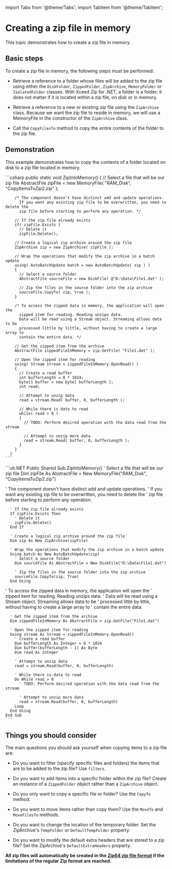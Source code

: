 import Tabs from '@theme/Tabs';
import TabItem from '@theme/TabItem';

# Creating a zip file in memory

This topic demonstrates how to create a zip file in memory.

## Basic steps

To create a zip file in memory, the following steps must be performed:

- Retrieve a reference to a folder whose files will be added to the zip file using either the `DiskFolder`, `ZippedFolder`, `ZipArchive`, `MemoryFolder` or `IsolatedFolder` classes. With Xceed Zip for .NET, a folder is a folder; it does not matter if it is located within a zip file, on disk or in memory. 

- Retrieve a reference to a new or existing zip file using the `ZipArchive` class. Because we want the zip file to reside in memory, we will use a MemoryFile in the constructor of the `ZipArchive` class. 

- Call the `CopyFilesTo` method to copy the entire contents of the folder to the zip file.

## Demonstration

This example demonstrates how to copy the contents of a folder located on disk to a zip file located in memory.

<Tabs>
  <TabItem value="csharp" label="C#" default>
    ```csharp
      public static void ZipIntoMemory()
      {
        // Select a file that will be our zip file
        AbstractFile zipFile = new MemoryFile( "RAM_Disk", "CopyItemsToZip2.zip" );

        /* The component doesn't have distinct add and update operations.
          If you want any existing zip file to be overwritten, you need to delete the
          zip file before starting to perform any operation. */

        // If the zip file already exists
        if( zipFile.Exists )
          // Delete it
          zipFile.Delete();

        // Create a logical zip archive around the zip file
        ZipArchive zip = new ZipArchive( zipFile );

        // Wrap the operations that modify the zip archive in a batch update
        using( AutoBatchUpdate batch = new AutoBatchUpdate( zip ) )
        {
          // Select a source folder
          AbstractFile sourceFile = new DiskFile( @"D:\Data\File1.dat" );

          // Zip the files in the source folder into the zip archive
          sourceFile.CopyTo( zip, true );
        }

        /* To access the zipped data in memory, the application will open the
          zipped item for reading. Reading unzips data.
          Data will be read using a Stream object. Streaming allows data to be
          processed little by little, without having to create a large array to
          contain the entire data. */

        // Get the zipped item from the archive
        AbstractFile zippedFileInMemory = zip.GetFile( "File1.dat" );

        // Open the zipped item for reading
        using( Stream stream = zippedFileInMemory.OpenRead() )
        {
          // Create a read buffer
          int bufferLength = 8 * 1024;
          byte[] buffer = new byte[ bufferLength ];
          int read;

          // Attempt to unzip data
          read = stream.Read( buffer, 0, bufferLength );

          // While there is data to read
          while( read > 0 )
          {
            // TODO: Perform desired operation with the data read from the stream

            // Attempt to unzip more data
            read = stream.Read( buffer, 0, bufferLength );
          }
        }
      }
    ```
  </TabItem>
  <TabItem value="vb.net" label="Visual Basic .NET">
    ```vb.NET
    Public Shared Sub ZipIntoMemory()
      ' Select a file that will be our zip file
      Dim zipFile As AbstractFile = New MemoryFile("RAM_Disk", "CopyItemsToZip2.zip")

'       The component doesn't have distinct add and update operations.
'         If you want any existing zip file to be overwritten, you need to delete the
'         zip file before starting to perform any operation. 

      ' If the zip file already exists
      If zipFile.Exists Then
        ' Delete it
        zipFile.Delete()
      End If

      ' Create a logical zip archive around the zip file
      Dim zip As New ZipArchive(zipFile)

      ' Wrap the operations that modify the zip archive in a batch update
      Using batch As New AutoBatchUpdate(zip)
        ' Select a source folder
        Dim sourceFile As AbstractFile = New DiskFile("D:\Data\File1.dat")

        ' Zip the files in the source folder into the zip archive
        sourceFile.CopyTo(zip, True)
      End Using

'       To access the zipped data in memory, the application will open the
'         zipped item for reading. Reading unzips data.
'         Data will be read using a Stream object. Streaming allows data to be
'         processed little by little, without having to create a large array to
'         contain the entire data. 

      ' Get the zipped item from the archive
      Dim zippedFileInMemory As AbstractFile = zip.GetFile("File1.dat")

      ' Open the zipped item for reading
      Using stream As Stream = zippedFileInMemory.OpenRead()
        ' Create a read buffer
        Dim bufferLength As Integer = 8 * 1024
        Dim buffer(bufferLength - 1) As Byte
        Dim read As Integer

        ' Attempt to unzip data
        read = stream.Read(buffer, 0, bufferLength)

        ' While there is data to read
        Do While read > 0
          ' TODO: Perform desired operation with the data read from the stream

          ' Attempt to unzip more data
          read = stream.Read(buffer, 0, bufferLength)
        Loop
      End Using
    End Sub
    ```
  </TabItem>
</Tabs>

## Things you should consider

The main questions you should ask yourself when copying items to a zip file are:

- Do you want to filter (specify specific files and folders) the items that are to be added to the zip file? Use `filters`. 

- Do you want to add items into a specific folder within the zip file? Create an instance of a `ZippedFolder` object rather than a `ZipArchive` object. 

- Do you only want to copy a specific file or folder? Use the `CopyTo` method. 

- Do you want to move items rather than copy them? Use the `MoveTo` and `MoveFilesTo` methods. 

- Do you want to change the location of the temporary folder. Set the ZipArchive's `TempFolder` or `DefaultTempFolder` property. 

- Do you want to modify the default extra headers that are stored to a zip file? Set the ZipArchive's `DefaultExtraHeaders` property.

**All zip files will automatically be created in the [Zip64 zip file format](/zip/basic-concepts/zip64-zip-file-format) if the limitations of the regular Zip format are reached.**